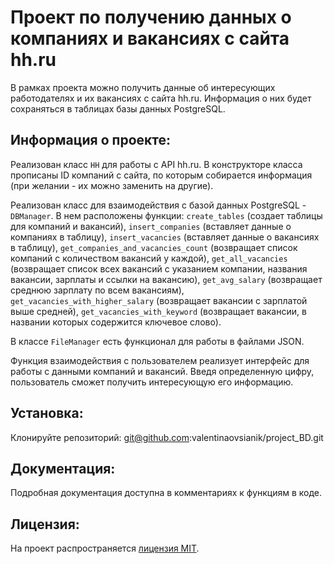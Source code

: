 # Проект по получению данных о компаниях и вакансиях с сайта hh.ru
В рамках проекта можно получить данные об интересующих работодателях и их вакансиях с сайта hh.ru. Информация о них будет сохраняться в таблицах базы данных PostgreSQL.


## Информация о проекте:
Реализован класс `HH` для работы с API hh.ru. В  конструкторе класса прописаны ID компаний с сайта, по которым собирается информация (при желании - их можно заменить на другие).

Реализован класс для взаимодействия с базой данных PostgreSQL - `DBManager`. 
В нем расположены функции: `create_tables` (создает таблицы для компаний и вакансий), `insert_companies` (вставляет данные о компаниях в таблицу), `insert_vacancies` (вставляет данные о вакансиях в таблицу), 
`get_companies_and_vacancies_count` (возвращает список компаний с количеством вакансий у каждой), `get_all_vacancies` (возвращает список всех вакансий с указанием компании, названия вакансии, зарплаты и ссылки на вакансию), `get_avg_salary` (возвращает среднюю зарплату по всем вакансиям), `get_vacancies_with_higher_salary` (возвращает вакансии с зарплатой выше средней), `get_vacancies_with_keyword` (возвращает вакансии, в названии которых содержится ключевое слово).

В классе `FileManager` есть функционал для работы в файлами JSON.

Функция взаимодействия с пользователем реализует интерфейс для работы с данными компаний и вакансий. 
Введя определенную цифру, пользователь сможет получить интересующую его информацию.


## Установка:
Клонируйте репозиторий:
git@github.com:valentinaovsianik/project_BD.git

## Документация:
Подробная документация доступна в комментариях к функциям в коде.

## Лицензия:
На проект распространяется [лицензия MIT](LICENSE).
